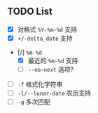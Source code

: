 
## TODO List

- [x] 对格式 `%Y-%m-%d` 支持
- [x] `+/-delta_date` 支持
- [/] `%m-%d`
    - [x] 最近的 `%m-%d` 支持
    - [ ] `--no-next` 选项?
- [ ] `-f` 格式化字符串
- [ ] `-l/--lunar-date` 农历支持
- [ ] `-g` 多次匹配
